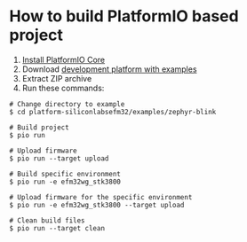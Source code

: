 How to build PlatformIO based project
=====================================

1. [Install PlatformIO Core](https://docs.platformio.org/page/core.html)
2. Download [development platform with examples](https://github.com/platformio/platform-siliconlabsefm32/archive/develop.zip)
3. Extract ZIP archive
4. Run these commands:

```shell
# Change directory to example
$ cd platform-siliconlabsefm32/examples/zephyr-blink

# Build project
$ pio run

# Upload firmware
$ pio run --target upload

# Build specific environment
$ pio run -e efm32wg_stk3800

# Upload firmware for the specific environment
$ pio run -e efm32wg_stk3800 --target upload

# Clean build files
$ pio run --target clean
```
